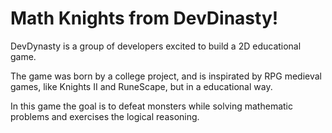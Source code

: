 # Math Knights from DevDinasty!

DevDynasty is a group of developers excited to build a 2D educational game.

The game was born by a college project, and is inspirated by RPG medieval games, like Knights II and RuneScape, but in a educational way.

In this game the goal is to defeat monsters while solving mathematic problems and exercises the logical reasoning.
